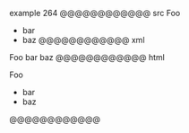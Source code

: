 example 264
@@@@@@@@@@@@ src
Foo
- bar
- baz
@@@@@@@@@@@@ xml
<?xml version="1.0" encoding="UTF-8"?>
<!DOCTYPE document SYSTEM "CommonMark.dtd">
<document xmlns="http://commonmark.org/xml/1.0">
  <paragraph>
    <text>Foo</text>
  </paragraph>
  <list type="bullet" tight="true">
    <item>
      <paragraph>
        <text>bar</text>
      </paragraph>
    </item>
    <item>
      <paragraph>
        <text>baz</text>
      </paragraph>
    </item>
  </list>
</document>
@@@@@@@@@@@@ html
<p>Foo</p>
<ul>
<li>bar</li>
<li>baz</li>
</ul>
@@@@@@@@@@@@
